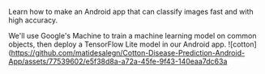 Learn how to make an Android app that can classify images fast and with high accuracy.

We'll use Google's Machine to train a machine learning model on common objects, then deploy a TensorFlow Lite model in our Android app.
![cotton](https://github.com/matidesalegn/Cotton-Disease-Prediction-Android-App/assets/77539602/e5f38d8a-a72a-45fe-9f43-140eaa7dc63a
